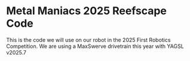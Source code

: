 # Metal Maniacs 2025 Reefscape Code

This is the code we will use on our robot in the 2025 First Robotics Competition. We are using a MaxSwerve drivetrain this year with YAGSL v2025.7
